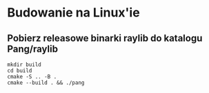 # Budowanie na Linux'ie
## Pobierz releasowe binarki raylib do katalogu Pang/raylib
```
mkdir build
cd build
cmake -S .. -B .
cmake --build . && ./pang
```
